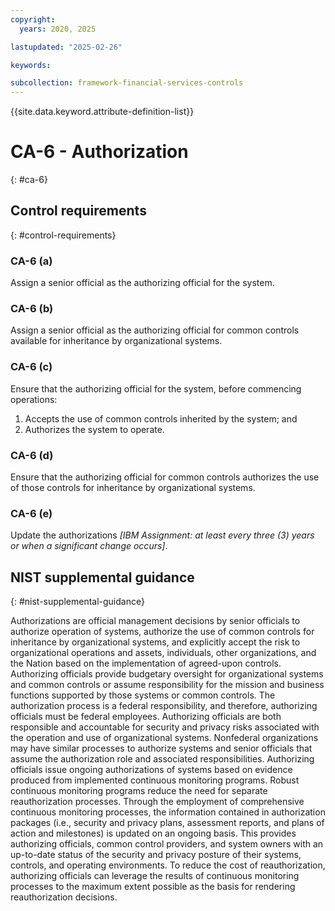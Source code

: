 ```yaml
---
copyright:
  years: 2020, 2025

lastupdated: "2025-02-26"

keywords:

subcollection: framework-financial-services-controls
---
```


{{site.data.keyword.attribute-definition-list}}

# CA-6 - Authorization
{: #ca-6}

## Control requirements
{: #control-requirements}



### CA-6 (a)


Assign a senior official as the authorizing official for the system.


### CA-6 (b)


Assign a senior official as the authorizing official for common controls available for inheritance by organizational systems.


### CA-6 (c)


Ensure that the authorizing official for the system, before commencing operations:
1. Accepts the use of common controls inherited by the system; and
2. Authorizes the system to operate.


### CA-6 (d)


Ensure that the authorizing official for common controls authorizes the use of those controls for inheritance by organizational systems.


### CA-6 (e)


Update the authorizations _[IBM Assignment: at least every three (3) years or when a significant change occurs]_.












## NIST supplemental guidance
{: #nist-supplemental-guidance}

Authorizations are official management decisions by senior officials to authorize operation of systems, authorize the use of common controls for inheritance by organizational systems, and explicitly accept the risk to organizational operations and assets, individuals, other organizations, and the Nation based on the implementation of agreed-upon controls. Authorizing officials provide budgetary oversight for organizational systems and common controls or assume responsibility for the mission and business functions supported by those systems or common controls. The authorization process is a federal responsibility, and therefore, authorizing officials must be federal employees. Authorizing officials are both responsible and accountable for security and privacy risks associated with the operation and use of organizational systems. Nonfederal organizations may have similar processes to authorize systems and senior officials that assume the authorization role and associated responsibilities.
Authorizing officials issue ongoing authorizations of systems based on evidence produced from implemented continuous monitoring programs. Robust continuous monitoring programs reduce the need for separate reauthorization processes. Through the employment of comprehensive continuous monitoring processes, the information contained in authorization packages (i.e., security and privacy plans, assessment reports, and plans of action and milestones) is updated on an ongoing basis. This provides authorizing officials, common control providers, and system owners with an up-to-date status of the security and privacy posture of their systems, controls, and operating environments. To reduce the cost of reauthorization, authorizing officials can leverage the results of continuous monitoring processes to the maximum extent possible as the basis for rendering reauthorization decisions.
